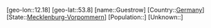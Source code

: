﻿---
location: [53.8,12.18]
type: City
tags:
- geo/City


SpocWebEntityId: 30666
isDeleted: false
confidential: public

---
[geo-lon::12.18]
[geo-lat::53.8]
[name::Guestrow]
[Country::[Germany](geo/Continent/Europe/Germany.md)]
[State::[Mecklenburg-Vorpommern](geo/Continent/Europe/Germany/Mecklenburg-Vorpommern.md)]
[Population::]
[Unknown::]


